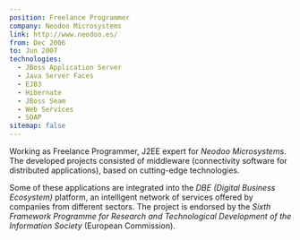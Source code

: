```yaml
---
position: Freelance Programmer
company: Neodoo Microsystems
link: http://www.neodoo.es/
from: Dec 2006
to: Jun 2007
technologies:
  - JBoss Application Server
  - Java Server Faces
  - EJB3
  - Hibernate
  - JBoss Seam
  - Web Services
  - SOAP
sitemap: false
---
```


Working as Freelance Programmer, J2EE expert for *Neodoo Microsystems*. The developed projects consisted of middleware
(connectivity software for distributed applications), based on cutting-edge technologies.

Some of these applications are integrated into the *DBE (Digital Business Ecosystem)* platform, an intelligent network
of services offered by companies from different sectors. The project is endorsed by the
*Sixth Framework Programme for Research and Technological Development of the Information Society* (European Commission).
